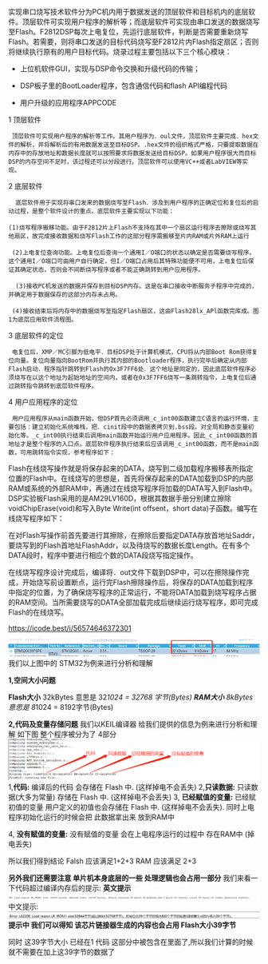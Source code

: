实现串口烧写技术软件分为PC机内用于数据发送的顶层软件和目标机内的底层软件。顶层软件可实现用户程序的解析等；而底层软件可实现由串口发送的数据烧写至Flash。F2812DSP每次上电复位，先运行底层软件，判断是否需要重新烧写Flash。若需要，则将串口发送的目标代码烧写至F2812片内Flash指定扇区；否则将继续执行原有的用户目标代码。烧录过程主要包括以下三个核心模块：

* 上位机软件GUI，实现与DSP命令交换和升级代码的传输；

* DSP板子里的BootLoader程序，包含通信代码和flash API编程代码

* 用户升级的应用程序APPCODE




1 顶层软件

     顶层软件可实现用户程序的解析等工作。其用户程序为．oul文件，顶层软件主要完成．hex文件的解析，并将解析后的有用数据发送至目标DSP。.hex文件的组织格式严格，只要提取数据在内存中的存放地址和数据长度就可以按照要求将数据发送给目标DSP。如果用户程序很大而目标DSP的内存空间不足时，该过程还可以分段进行。顶层软件可以使用VC++或者LabVIEW等实现。

2 底层软件

      底层软件用于实现将串口发来的数据烧写至Flash．涉及到用户程序的正确定位和复位后的启动过程，是整个软件设计的重点。底层软件主要实现以下功能：
    
    (1)烧写程序搬移功能。由于F2812片上Flash不支持在其中一个扇区运行程序去擦除或烧写其他扇区，故完成接收数据和烧写Flash工作的这部分程序需搬移至片内RAM或片外RAM上运行
    
     (2)上电复位查询功能。上电复位后查询一个通用I／O端口的状态以确定是否需要烧写程序。这个通用I／O端口可由用户自行确定，但I／O端口占用后其特殊功能便不可用，上电复位后保证其确定状态，否则会不间断烧写程序或者不能正确跳转到用户应用程序。
    
      (3)接收PC机发送的数据并保存到目标DSP内存。这是在串口接收中断服务子程序中完成的，并确定用于数据保存的这部分内存未占用。
    
     (4)接收结束后将内存中的数据烧写至指定Flash扇区，这由Flash28lx_APl函数完库成。图1为底层应用软件流程图。

 



3 底层软件的定位

     电复位后，XMP／MC引脚为低电平．目标DSP处于计算机模式，CPU将从内部Boot Rom获得复位向量。复位向量指向BootRom并执行其内部的Bootloader程序，执行完毕后确定从内部Flash启动．程序指针跳转到Flash的Ox3F7FF6处．这个地址是同定的，因此底层软件程序必须烧写在以这个地址为起始地址的空间内，或者在0x3F7FF6烧写一条跳转指令，上电复位后通过跳转指令跳转到底层软件程序。

4 用户应用程序的定位

     用户应用程序从main函数开始，但DSP首先必须调用_c_int00函数建立C语言的运行环境，主要包括：建立初始化系统堆栈，把．cinit段中的数据表拷贝到.bss段。对全局和静态变量初始化等。_c_int00执行结束后调用main函数开始运行用户应用程序。因此_c_int00函数的首地址才是整个程序的入口点。底层软件程序执行结束后应该调用_c_int00函数，而不是main函数，可用跳转指令实现，参考程序如下：






Flash在线烧写操作就是将保存起来的DATA，烧写到二级加载程序搬移表所指定位置的Flash中。在线烧写的思想是，首先将保存起来的DATA加载到DSP的内部RAM或系统的外部RAM中，再通过在线烧写程序将加载的DATA写入到Flash中。DSP实验板Flash采用的是AM29LV160D，根据其数据手册分别建立擦除voidChipErase(void)和写入Byte Write(int offsent，short data)子函数。编写在线烧写程序如下：



在对Flash写操作前首先要进行其擦除，在擦除后要指定DATA存放首地址Saddr，要烧写到的Flash首地址FlashAddr，以及待烧写的数据长度Length。在有多个DATA段时，程序中要进行相应个数的DATA段烧写指定操作。

在线烧写程序设计完成后，编译将．out文件下载到DSP中，可以在擦除操作完成，开始烧写前设置断点，运行完Flash擦除操作后，将保存的DATA加载到程序中指定的位置，为了确保烧写程序的正常运行，不能将DATA加载到烧写程序占据的RAM空间。当所需要烧写的DATA全部加载完成后继续运行烧写程序，即可完成Flash的在线烧写。

https://icode.best/i/56574646372301

![在这里插入图片描述](image/%E3%80%8A%E4%B8%B2%E5%8F%A3%E7%83%A7%E5%BD%95%E8%BF%87%E7%A8%8B%E3%80%8B%27s%20Image/9f969a257afa4947a4e22411e3aaa679.png)我们以上图中的 STM32为例来进行分析和理解

**1,空间大小问题**

**Flash大小** 32kBytes 意思是 32*1024 = 32768 字节(Bytes)
**RAM大小** 8kBytes 意思是 8*1024 = 8192字节(Bytes)

**2,代码及变量存储问题**
我们以KEIL编译器 给我们提供的信息为例来进行分析和理解 如下图 整个程序被分为了 4部分
![在这里插入图片描述](image/%E3%80%8A%E4%B8%B2%E5%8F%A3%E7%83%A7%E5%BD%95%E8%BF%87%E7%A8%8B%E3%80%8B%27s%20Image/5e9e2be6a817415480604f2da7159ba9.png)
1,**代码:** 编译后的代码 会存储在 Flash 中. (这样掉电不会丢失)
2,**只读数据:** 只读数据(大多为常量) 存储在 Flash 中. (这样掉电不会丢失)
3, **已经赋值的变量:** 已经赋初值的变量 用户定义的初值也会存储在 Flash 中. (这样掉电不会丢失). 同时上电程序初始化运行的时候会把 此数据拿出来 放到RAM中

4, **没有赋值的变量:** 没有赋值的变量 会在上电程序运行的过程中 存在RAM中 (掉电丢失)

所以我们得到结论 Falsh 应该满足1+2+3
RAM 应该满足 2+3

**另外我们还需要注意 单片机本身底层的一些 处理逻辑也会占用一部分**
我们来看一下代码超过编译内存后的提示:
**英文提示**
![在这里插入图片描述](image/%E3%80%8A%E4%B8%B2%E5%8F%A3%E7%83%A7%E5%BD%95%E8%BF%87%E7%A8%8B%E3%80%8B%27s%20Image/e7b73372a8f84e5292505ea0e81b72b1.png)中文提示:
![在这里插入图片描述](image/%E3%80%8A%E4%B8%B2%E5%8F%A3%E7%83%A7%E5%BD%95%E8%BF%87%E7%A8%8B%E3%80%8B%27s%20Image/11e608a6607a42f198d86987c292f859.png)**提示中 我们可以得知 该芯片链接器生成的内容也会占用 Flash大小39字节**

同时 这39字节大小 已经在1 代码 这部分中被包含在里面了,所以我们计算的时候 就不需要在加上这39字节的数据了
